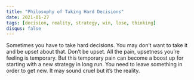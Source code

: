 ```yaml
---
title: "Philosophy of Taking Hard Decisions"
date: 2021-01-27
tags: [decision, reality, strategy, win, lose, thinking]
disqus: false
---
```


Sometimes you have to take hard decisions. You may don’t want to take it and be upset about that. Don’t be upset. All the pain, upsetness you’re feeling is temporary. But this temporary pain can become a boost up for starting with a new strategy in long run. You need to leave something in order to get new. It may sound cruel but it’s the reality.
